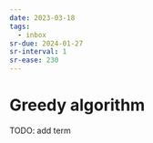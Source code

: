 ```yaml
---
date: 2023-03-18
tags:
  - inbox
sr-due: 2024-01-27
sr-interval: 1
sr-ease: 230
---
```


# Greedy algorithm

TODO: add term
